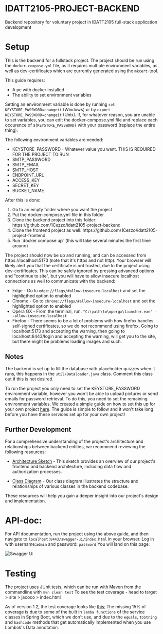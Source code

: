 # IDATT2105-PROJECT-BACKEND
Backend repository for voluntary project in IDATT2105 full-stack application development

# Setup
This is the backend for a fullstack project. The project should be run using the `docker-compose.yml` file, as it requires multiple environment variables, as well as dev-certificates which are currently generated using the `mkcert`-tool. 

This guide requires:
<ul>
  <li>A pc with docker installed</li>
  <li>The ability to set environment variables</li>
</ul>

Setting an environment variable is done by running `set KEYSTORE_PASSWORD=changeit` (Windows) or by `export KEYSTORE_PASSWORD=changeit` (Unix). If, for whatever reason, you are unable to set variables, you can edit the docker-compose.yml file and replace each occurence of `${KEYSTORE_PASSWORD}` with your password (replace the entire thing). 

The following environment variables are needed:
<ul>
  <li>KEYSTORE_PASSWORD - Whatever value you want. THIS IS REQUIRED FOR THE PROJECT TO RUN</li>
  <li>SMTP_PASSWORD</li>
  <li>SMTP_EMAIL</li>
  <li>SMTP_HOST</li>
  <li>ENDPOINT_URL</li>
  <li>ACCESS_KEY</li>
  <li>SECRET_KEY</li>
  <li>BUCKET_NAME</li>
</ul>

After this is done:
<ol>
  <li>Go to an empty folder where you want the project</li>
  <li>Put the docker-compose.yml file in this folder</li>
  <li>Clone the backend project into this folder: https://github.com/1Cezzo/idatt2105-project-backend</li>
  <li>Clone the frontend project as well: https://github.com/1Cezzo/idatt2105-project-frontend</li>
  <li>Run `docker compose up` (this will take several minutes the first time around)</li>
</ol>
The project should now be up and running, and can be accessed from https://localhost:5173 (note that it's https and not http). Your browser will likely alert you that the certificate is not trusted, due to the project using dev-certificates. This can be safely ignored by pressing advanced options and "continue to site", but you will have to allow insecure localhost connections as well to communicate with the backend:
<ul>
  <li>Edge - Go to <code>edge://flags/#allow-insecure-localhost</code> and set the highligthed option to enabled</li>
  <li>Chrome - Go to <code>chrome://flags/#allow-insecure-localhost</code> and set the highlighted option to enabled</li>
  <li>Opera GX - From the terminal, run: <code>"C:\path\to\opergx\launcher.exe" --allow-insecure-localhost</code></li>
  <li>Firefox - There seems to be a lot of problems with how firefox handles self-signed certificates, so we do not recommend using firefox. Going to localhost:5173 and accepting the warning, then going to localhost:8443/login and accepting the warning, will get you to the site, but there might be problems loading images and such. </li>
</ul>

## Notes
The backend is set up to fill the database with placeholder quizzes when it runs, this happens in the `util/Dataloader.java` class. Comment this class out if this is not desired. 

To run the project you only need to set the KEYSTORE_PASSWORD environment variable, however you won't be able to upload pictures or send emails for password retrieval. To do this, you need to set the remaining environment variables. We created a simple guide on how to set this up for your own project [here](https://github.com/1Cezzo/idatt2105-project-backend/wiki/Amazon-S3-bucket-and-SMTP-server-integration). The guide is simple to follow and it won't take long before you have these services set up for your own project!

## Further Development

For a comprehensive understanding of the project's architecture and relationships between backend entities, we recommend reviewing the following resources:

- [Architecture Sketch](https://github.com/1Cezzo/idatt2105-project-backend/wiki/Project-architecture) - This sketch provides an overview of our project's frontend and backend architecture, including data flow and authorization processes.

- [Class Diagram](https://github.com/1Cezzo/idatt2105-project-backend/wiki/Class-diagram) - Our class diagram illustrates the structure and relationships of various classes in the backend codebase.

These resources will help you gain a deeper insight into our project's design and implementation.


# API-doc:
For API documentation, run the project using the above guide, and then navigate to `localhost:8443/swagger-ui/index.html` in your browser. Log in with username:`admin` and password: `password` You will land on this page:

![Swagger UI](https://github.com/1Cezzo/idatt2105-project-backend/assets/111747340/36e9da03-c618-436f-b4da-0417027b927a)

# Testing
The project uses JUnit tests, which can be run with Maven from the commandline with `mvn clean test`
To see the test coverage - head to target > site > jacoco > index.html

As of version 1.2, the test coverage looks like [this:](https://github.com/1Cezzo/idatt2105-project-backend/wiki/Test-coverage)
The missing 15% of coverage is due to some of the built in `lamba functions` of the service classes in Spring Boot, which we don't use, and due to the `equals`, `toString` and `hashcode` methods that get automatically implemented when you use Lombok's Data annotation.
